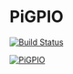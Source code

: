 # PiGPIO

[![Build Status](https://travis-ci.org/aviks/PiGPIO.jl.svg?branch=master)](https://travis-ci.org/aviks/PiGPIO.jl)

[![PiGPIO](https://img.youtube.com/vi/UmSQjkaATk8/0.jpg)](https://www.youtube.com/watch?v=UmSQjkaATk8)


